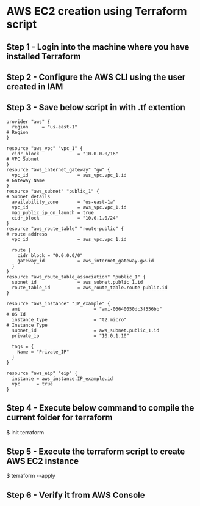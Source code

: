 
# AWS EC2 creation using Terraform script

## Step 1 - Login into the machine where you have installed Terraform
## Step 2 - Configure the AWS CLI using the user created in IAM
## Step 3 - Save below script in with .tf extention

```
provider "aws" {
  region     = "us-east-1"                                                         # Region
}

resource "aws_vpc" "vpc_1" {
  cidr_block              = "10.0.0.0/16"                                           # VPC Subnet
}
resource "aws_internet_gateway" "gw" {
  vpc_id                  = aws_vpc.vpc_1.id                                        # Gateway Name
}
resource "aws_subnet" "public_1" {                                                  # Subnet details
  availability_zone       = "us-east-1a"
  vpc_id                  = aws_vpc.vpc_1.id
  map_public_ip_on_launch = true
  cidr_block              = "10.0.1.0/24"
}
resource "aws_route_table" "route-public" {                                        # route address
  vpc_id                  = aws_vpc.vpc_1.id

  route {
    cidr_block = "0.0.0.0/0"
    gateway_id            = aws_internet_gateway.gw.id
  }
}
resource "aws_route_table_association" "public_1" {                                   
  subnet_id               = aws_subnet.public_1.id
  route_table_id          = aws_route_table.route-public.id
}

resource "aws_instance" "IP_example" {
  ami                           = "ami-06640050dc3f556bb"                              # OS Id
  instance_type                 = "t2.micro"                                           # Instance Type 
  subnet_id                     = aws_subnet.public_1.id
  private_ip                    = "10.0.1.10"

  tags = {
    Name = "Private_IP"
  }
}

resource "aws_eip" "eip" {
  instance = aws_instance.IP_example.id
  vpc      = true
}
```
## Step 4 - Execute below command to compile the current folder for terraform  

$ init terraform

## Step 5 - Execute the terraform script to create AWS EC2 instance
$ terraform --apply 

## Step 6 - Verify it from AWS Console

